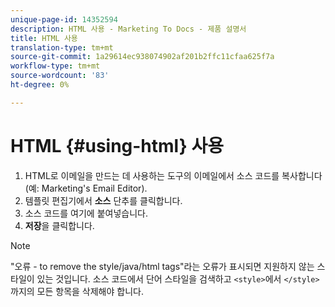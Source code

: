 ```yaml
---
unique-page-id: 14352594
description: HTML 사용 - Marketing To Docs - 제품 설명서
title: HTML 사용
translation-type: tm+mt
source-git-commit: 1a29614ec938074902af201b2ffc11cfaa625f7a
workflow-type: tm+mt
source-wordcount: '83'
ht-degree: 0%

---
```



# HTML {#using-html} 사용

1. HTML로 이메일을 만드는 데 사용하는 도구의 이메일에서 소스 코드를 복사합니다(예: Marketing&#39;s Email Editor).
1. 템플릿 편집기에서 **소스** 단추를 클릭합니다.
1. 소스 코드를 여기에 붙여넣습니다.
1. **저장**&#x200B;을 클릭합니다.

>[!NOTE]
>
>&quot;오류 - to remove the style/java/html tags&quot;라는 오류가 표시되면 지원하지 않는 스타일이 있는 것입니다. 소스 코드에서 단어 스타일을 검색하고 `<style>`에서 `</style>`까지의 모든 항목을 삭제해야 합니다.

